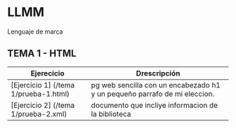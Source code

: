 # LLMM
Lenguaje de marca
## TEMA 1 - HTML
Ejerecicio | Drescripción
-----------|--------------
[Ejercicio 1] (/tema 1/prueba-1.html)| pg web sencilla con un encabezado h1 y un pequeño parrafo de mi eleccion. 
[Ejercicio 2] (/tema 1/prueba-2.xml)| documento que incliye informacion de la biblioteca
